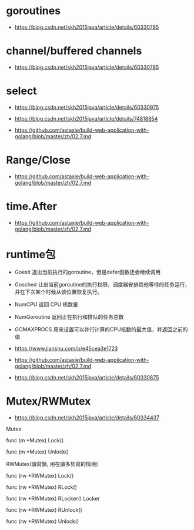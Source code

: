
# goroutines

- https://blog.csdn.net/skh2015java/article/details/60330785

# channel/buffered channels

- https://blog.csdn.net/skh2015java/article/details/60330785

# select

- https://blog.csdn.net/skh2015java/article/details/60330975

- https://blog.csdn.net/skh2015java/article/details/74818854

- https://github.com/astaxie/build-web-application-with-golang/blob/master/zh/02.7.md

# Range/Close

- https://github.com/astaxie/build-web-application-with-golang/blob/master/zh/02.7.md
  
# time.After

- https://github.com/astaxie/build-web-application-with-golang/blob/master/zh/02.7.md

# runtime包

- Goexit 退出当前执行的goroutine，但是defer函数还会继续调用

- Gosched 让出当前goroutine的执行权限，调度器安排其他等待的任务运行，并在下次某个时候从该位置恢复执行。

- NumCPU 返回 CPU 核数量

- NumGoroutine 返回正在执行和排队的任务总数

- GOMAXPROCS 用来设置可以并行计算的CPU核数的最大值，并返回之前的值

- https://www.jianshu.com/p/e45cea3e1723

- https://github.com/astaxie/build-web-application-with-golang/blob/master/zh/02.7.md

- https://blog.csdn.net/skh2015java/article/details/60330875

# Mutex/RWMutex

- https://blog.csdn.net/skh2015java/article/details/60334437

Mutex

func (m *Mutex) Lock()

func (m *Mutex) Unlock()

RWMutex(讀寫鎖, 用在讀多於寫的情境)

func (rw *RWMutex) Lock()

func (rw *RWMutex) RLock()

func (rw *RWMutex) RLocker() Locker

func (rw *RWMutex) RUnlock()

func (rw *RWMutex) Unlock()